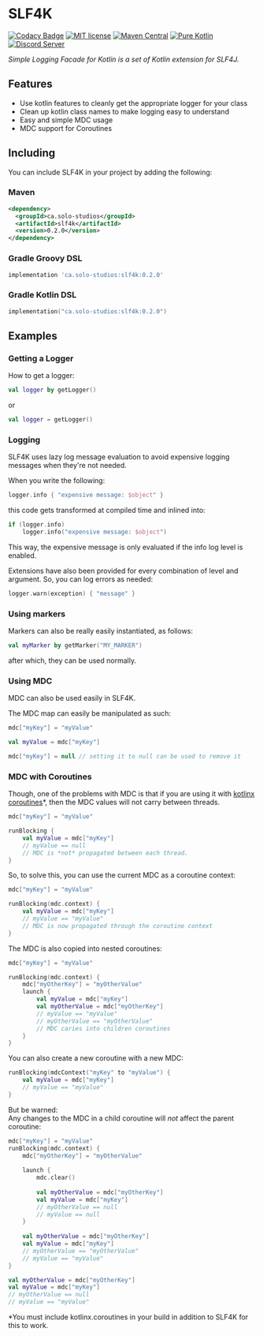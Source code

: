 # SLF4K

[![Codacy Badge](https://api.codacy.com/project/badge/Grade/f1e82252f2aa4ef0bbfc598cacce9f5c)](https://app.codacy.com/gh/solo-studios/SLF4K?utm_source=github.com&utm_medium=referral&utm_content=solo-studios/SLF4K&utm_campaign=Badge_Grade_Settings)
[![MIT license](https://img.shields.io/badge/License-MIT-blue.svg?style=for-the-badge)](LICENSE)
[![Maven Central](https://img.shields.io/maven-central/v/ca.solo-studios/slf4k.svg?style=for-the-badge&label=Maven%20Central)](https://search.maven.org/search?q=g:ca.solo-studios%20a:slf4k)
[![Pure Kotlin](https://img.shields.io/badge/100%25-kotlin-blue.svg?style=for-the-badge)](https://kotlinlang.org/)
[![Discord Server](https://img.shields.io/discord/871114669761372221?color=7389D8&label=Discord&logo=discord&logoColor=8fa3ff&style=for-the-badge)](https://discord.solo-studios.ca)

*Simple Logging Facade for Kotlin is a set of Kotlin extension for SLF4J.*

## Features

- Use kotlin features to cleanly get the appropriate logger for your class
- Clean up kotlin class names to make logging easy to understand
- Easy and simple MDC usage
- MDC support for Coroutines

## Including

You can include SLF4K in your project by adding the following:

### Maven

```xml
<dependency>
  <groupId>ca.solo-studios</groupId>
  <artifactId>slf4k</artifactId>
  <version>0.2.0</version>
</dependency>
```

### Gradle Groovy DSL

```groovy
implementation 'ca.solo-studios:slf4k:0.2.0'
```

### Gradle Kotlin DSL

```kotlin
implementation("ca.solo-studios:slf4k:0.2.0")
```

## Examples

### Getting a Logger

How to get a logger:

```kotlin
val logger by getLogger()
```

or

```kotlin
val logger = getLogger()
```

### Logging

SLF4K uses lazy log message evaluation to avoid expensive logging messages when they're not needed.

When you write the following:

```kotlin
logger.info { "expensive message: $object" }
```

this code gets transformed at compiled time and inlined into:

```kotlin
if (logger.info)
    logger.info("expensive message: $object")
```

This way, the expensive message is only evaluated if the info log level is enabled.

Extensions have also been provided for every combination of level and argument. So, you can log errors as needed:

```kotlin
logger.warn(exception) { "message" }
```

### Using markers

Markers can also be really easily instantiated, as follows:

```kotlin
val myMarker by getMarker("MY_MARKER")
```

after which, they can be used normally.

### Using MDC

MDC can also be used easily in SLF4K.

The MDC map can easily be manipulated as such:

```kotlin
mdc["myKey"] = "myValue"

val myValue = mdc["myKey"]

mdc["myKey"] = null // setting it to null can be used to remove it
```

### MDC with Coroutines

Though, one of the problems with MDC is that if you are using it
with [kotlinx coroutines](https://github.com/Kotlin/kotlinx.coroutines)*, then the MDC values will not carry between
threads.

```kotlin
mdc["myKey"] = "myValue"

runBlocking {
    val myValue = mdc["myKey"]
    // myValue == null
    // MDC is *not* propagated between each thread.
}
```

So, to solve this, you can use the current MDC as a coroutine context:

```kotlin
mdc["myKey"] = "myValue"

runBlocking(mdc.context) {
    val myValue = mdc["myKey"]
    // myValue == "myValue"
    // MDC is now propagated through the coroutine context
}
```

The MDC is also copied into nested coroutines:

```kotlin
mdc["myKey"] = "myValue"

runBlocking(mdc.context) {
    mdc["myOtherKey"] = "myOtherValue"
    launch {
        val myValue = mdc["myKey"]
        val myOtherValue = mdc["myOtherKey"]
        // myValue == "myValue"
        // myOtherValue == "myOtherValue"
        // MDC caries into children coroutines
    }
}
```

You can also create a new coroutine with a new MDC:

```kotlin
runBlocking(mdcContext("myKey" to "myValue") {
    val myValue = mdc["myKey"]
    // myValue == "myValue"
}
```

But be warned:\
Any changes to the MDC in a child coroutine will *not* affect the parent coroutine:

```kotlin
mdc["myKey"] = "myValue"
runBlocking(mdc.context) {
    mdc["myOtherKey"] = "myOtherValue"
    
    launch {
        mdc.clear()
        
        val myOtherValue = mdc["myOtherKey"]
        val myValue = mdc["myKey"]
        // myOtherValue == null
        // myValue == null
    }
    
    val myOtherValue = mdc["myOtherKey"]
    val myValue = mdc["myKey"]
    // myOtherValue == "myOtherValue"
    // myValue == "myValue"
}

val myOtherValue = mdc["myOtherKey"]
val myValue = mdc["myKey"]
// myOtherValue == null
// myValue == "myValue"
```

*You must include kotlinx.coroutines in your build in addition to SLF4K for this to work.
